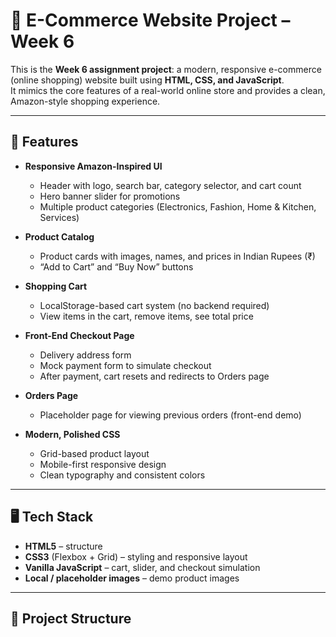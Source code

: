 # 🛒 E-Commerce Website Project – Week 6  

This is the **Week 6 assignment project**: a modern, responsive e-commerce (online shopping) website built using **HTML, CSS, and JavaScript**.  
It mimics the core features of a real-world online store and provides a clean, Amazon-style shopping experience.

---

## 🚀 Features  

- **Responsive Amazon-Inspired UI**
  - Header with logo, search bar, category selector, and cart count
  - Hero banner slider for promotions
  - Multiple product categories (Electronics, Fashion, Home & Kitchen, Services)

- **Product Catalog**
  - Product cards with images, names, and prices in Indian Rupees (₹)
  - “Add to Cart” and “Buy Now” buttons

- **Shopping Cart**
  - LocalStorage-based cart system (no backend required)
  - View items in the cart, remove items, see total price

- **Front-End Checkout Page**
  - Delivery address form
  - Mock payment form to simulate checkout
  - After payment, cart resets and redirects to Orders page

- **Orders Page**
  - Placeholder page for viewing previous orders (front-end demo)

- **Modern, Polished CSS**
  - Grid-based product layout
  - Mobile-first responsive design
  - Clean typography and consistent colors

---

## 🖥️ Tech Stack  

- **HTML5** – structure  
- **CSS3** (Flexbox + Grid) – styling and responsive layout  
- **Vanilla JavaScript** – cart, slider, and checkout simulation  
- **Local / placeholder images** – demo product images  

---

## 📂 Project Structure  

